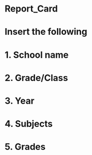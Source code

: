 # Report_Card
# Insert the following

# 1. School name
# 2. Grade/Class
# 3. Year
# 4. Subjects
# 5. Grades
